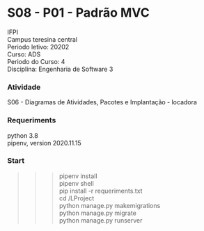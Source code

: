 #  S08 - P01 - Padrão MVC
IFPI <br/>
Campus teresina central <br/>
Periodo letivo: 20202 <br/>
Curso: ADS <br/>
Periodo do Curso: 4 <br/>
Disciplina: Engenharia de Software 3

### Atividade
S06 - Diagramas de Atividades, Pacotes e Implantação - locadora


### Requeriments
python 3.8 <br />
pipenv, version 2020.11.15 <br />

### Start
>>> pipenv install <br />
>>> pipenv shell <br />
>>> pip install -r requeriments.txt <br />
>>> cd /LProject <br />
>>> python manage.py makemigrations <br />
>>> python manage.py migrate <br />
>>> python manage.py runserver <br />
